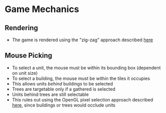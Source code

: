# Game Mechanics

## Rendering

 - The game is rendered using the "zig-zag" approach described [here](https://stackoverflow.com/questions/892811/drawing-isometric-game-worlds/893063#893063)

## Mouse Picking

 - To select a unit, the mouse must be within its bounding box (dependent on unit size)
 - To select a building, the mouse must be within the tiles it occupies
 - This allows units *behind* buildings to be selected
 - Trees are targetable only if a gathered is selected
 - Units behind trees are still selectable
 - This rules out using the OpenGL pixel selection approach described [here](https://www.kamremake.com/devblog/unit-picking/), since buildings or trees would occlude units
